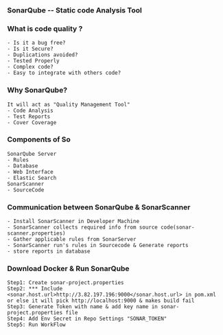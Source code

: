 ### SonarQube -- Static code Analysis Tool
### What is code quality ?
```
- Is it a bug free?
- Is it Secure?
- Duplications avoided?
- Tested Properly
- Complex code?
- Easy to integrate with others code? 
```  

### Why SonarQube?
```
It will act as "Quality Management Tool"
- Code Analysis
- Test Reports
- Cover Coverage
```

### Components of So
```
SonarQube Server
- Rules
- Database
- Web Interface
- Elastic Search
SonarScanner
- SourceCode
```
### Communication between SonarQube & SonarScanner
```
- Install SonarScanner in Developer Machine
- SonarScanner collects required info from source code(sonar-scanner.properties)
- Gather applicable rules from SonarServer
- SonarScanner run's rules in Sourcecode & Generate reports
- store reports in database
```

### Download Docker & Run SonarQube
```
Step1: Create sonar-project.properties
Step2: *** Include <sonar.host.url>http://3.82.197.196:9000</sonar.host.url> in pom.xml
or else it will pick http://localhost:9000 & makes build fail
Step3: Generate Token with name & add key name in sonar-project.properties file
Step4: Add Env Secret in Repo Settings "SONAR_TOKEN"
Step5: Run WorkFlow
```
